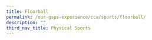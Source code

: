 ```yaml
---
title: Floorball
permalink: /our-gsps-experience/cca/sports/floorball/
description: ""
third_nav_title: Physical Sports
---
```

